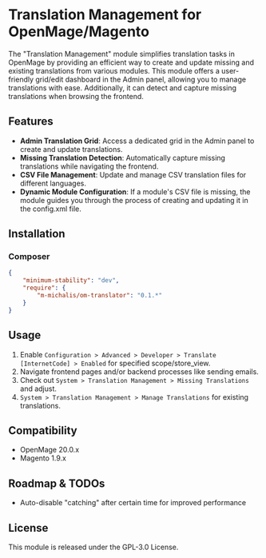 # Translation Management for OpenMage/Magento

The "Translation Management" module simplifies translation tasks in OpenMage by providing an efficient way to create and update missing and existing translations from various modules. This module offers a user-friendly grid/edit dashboard in the Admin panel, allowing you to manage translations with ease. Additionally, it can detect and capture missing translations when browsing the frontend.

## Features

- **Admin Translation Grid**: Access a dedicated grid in the Admin panel to create and update translations.
- **Missing Translation Detection**: Automatically capture missing translations while navigating the frontend.
- **CSV File Management**: Update and manage CSV translation files for different languages.
- **Dynamic Module Configuration**: If a module's CSV file is missing, the module guides you through the process of creating and updating it in the config.xml file.

## Installation

### Composer

```json
{
    "minimum-stability": "dev",
    "require": {
        "m-michalis/om-translator": "0.1.*"
    }
}
```

## Usage

1. Enable `Configuration > Advanced > Developer > Translate [InternetCode] > Enabled` for specified scope/store_view.
2. Navigate frontend pages and/or backend processes like sending emails.
3. Check out `System > Translation Management > Missing Translations` and adjust.
4. `System > Translation Management > Manage Translations` for existing translations.


## Compatibility
- OpenMage 20.0.x
- Magento 1.9.x

## Roadmap & TODOs
- Auto-disable "catching" after certain time for improved performance

## License
This module is released under the GPL-3.0 License.
